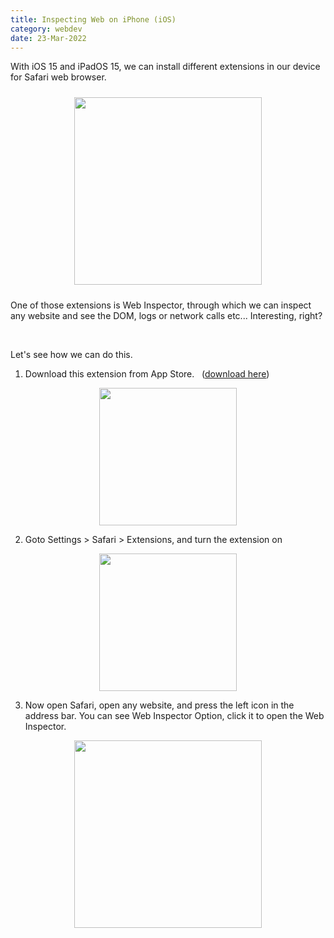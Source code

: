 ```yaml
---
title: Inspecting Web on iPhone (iOS)
category: webdev
date: 23-Mar-2022
---
```


With iOS 15 and iPadOS 15, we can install different extensions in our device for Safari web browser.

<div style='display:flex;'>
<img src='https://user-images.githubusercontent.com/43666833/159756922-2b6cdc9b-6d1b-4e27-ba9e-3ef035e210f7.jpg' height='300' style='margin: 10px auto' >
</div>

One of those extensions is Web Inspector, through which we can inspect any website and see the DOM, logs or network calls etc... Interesting, right?

<br />

Let's see how we can do this.

1. Download this extension from App Store. &nbsp; (<a href='https://apps.apple.com/in/app/web-inspector/id1584825745' target='_blank' >download here</a>)

<div style='display:flex;'>
<img src='https://user-images.githubusercontent.com/43666833/159757999-4f31f253-42cf-4c48-8479-ad2835f0d173.jpg' style='width:220px;margin:auto;' >
</div>

2. Goto Settings > Safari > Extensions, and turn the extension on

<div style='display:flex;'>
<img src='https://user-images.githubusercontent.com/43666833/159758808-2c7d5863-fed4-4ecf-be01-ce445504f559.jpg' style='width:220px;margin:auto;' >
</div>

3. Now open Safari, open any website, and press the left icon in the address bar. You can see Web Inspector Option, click it to open the Web Inspector.

<div style='display:flex;'>
<img src='https://user-images.githubusercontent.com/43666833/159759224-c925a747-b796-442a-a6a4-55d47444d681.jpg' style='height: 300px;margin:auto;' >
</div>
